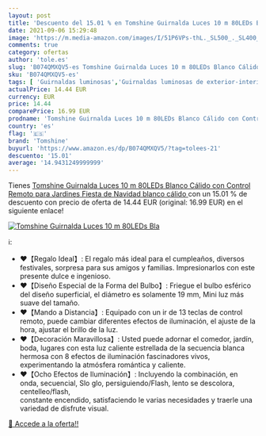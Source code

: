 ```yaml
---
layout: post
title: 'Descuento del 15.01 % en Tomshine Guirnalda Luces 10 m 80LEDs Bla'
date: 2021-09-06 15:29:48
image: 'https://m.media-amazon.com/images/I/51P6VPs-thL._SL500_._SL400_.jpg'
comments: true
category: ofertas
author: 'tole.es'
slug: 'B074QMXQV5-es Tomshine Guirnalda Luces 10 m 80LEDs Blanco Cálido con...'
sku: 'B074QMXQV5-es'
tags: [ 'Guirnaldas luminosas','Guirnaldas luminosas de exterior-interior','Iluminación','navidad','tomshine', ]
actualPrice: 14.44 EUR
currency: EUR
price: 14.44
comparePrice: 16.99 EUR
prodname: 'Tomshine Guirnalda Luces 10 m 80LEDs Blanco Cálido con Control Remoto para Jardines Fiesta de Navidad  blanco cálido '
country: 'es'
flag: '🇪🇸'
brand: 'Tomshine'
buyurl: 'https://www.amazon.es/dp/B074QMXQV5/?tag=tolees-21'
descuento: '15.01'
average: '14.9431249999999'
---
```


Tienes [Tomshine Guirnalda Luces 10 m 80LEDs Blanco Cálido con Control Remoto para Jardines Fiesta de Navidad  blanco cálido ](https://www.amazon.es/dp/B074QMXQV5/?tag=tolees-21) con un 15.01 % de descuento con precio de oferta de 14.44 EUR (original: 16.99 EUR) en el siguiente enlace!

[![Tomshine Guirnalda Luces 10 m 80LEDs Bla](https://m.media-amazon.com/images/I/51P6VPs-thL._SL500_._SL400_.jpg)](https://www.amazon.es/dp/B074QMXQV5/?tag=tolees-21)

ℹ️:

- ❤【Regalo Ideal】: El regalo más ideal para el cumpleaños, diversos festivales, sorpresa para sus amigos y familias. Impresionarlos con este presente dulce e ingenioso.
- ❤【Diseño Especial de la Forma del Bulbo】: Friegue el bulbo esférico del diseño superficial, el diámetro es solamente 19 mm, Mini luz más suave del tamaño.
- ❤【Mando a Distancia】: Equipado con un ir de 13 teclas de control remoto, puede cambiar diferentes efectos de iluminación, el ajuste de la hora, ajustar el brillo de la luz.
- ❤【Decoración Maravillosa】: Usted puede adornar el comedor, jardín, boda, lugares con esta luz caliente estrellada de la secuencia blanca hermosa con 8 efectos de iluminación fascinadores vivos, experimentando la atmósfera romántica y caliente.
- ❤【Ocho Efectos de Iluminación】: Incluyendo la combinación, en onda, secuencial, Slo glo, persiguiendo/Flash, lento se descolora, centelleo/flash, <br/> constante encendido, satisfaciendo le varias necesidades y traerle una variedad de disfrute visual.

[🛒 Accede a la oferta!!](https://www.amazon.es/dp/B074QMXQV5/?tag=tolees-21)
